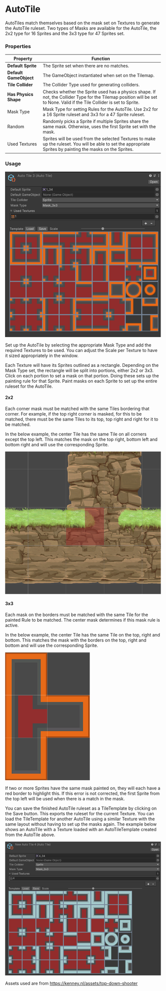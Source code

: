 # AutoTile

AutoTiles match themselves based on the mask set on Textures to generate the AutoTile ruleset. Two types of Masks are
available for the AutoTile, the 2x2 type for 16 Sprites and the 3x3 type for 47 Sprites set.

### Properties

| Property               | Function                                                                                                                                                                 |
|------------------------|--------------------------------------------------------------------------------------------------------------------------------------------------------------------------|
| __Default Sprite__     | The Sprite set when there are no matches.                                                                                                                                |
| __Default GameObject__ | The GameObject instantiated when set on the Tilemap.                                                                                                                     |
| __Tile Collider__      | The Collider Type used for generating colliders.                                                                                                                         |
| __Has Physics Shape__  | Checks whether the Sprite used has a physics shape. If not, the Collider Type for the Tilemap position will be set to None. Valid if the Tile Collider is set to Sprite. |
| Mask Type              | Mask Type for setting Rules for the AutoTile. Use 2x2 for a 16 Sprite ruleset and 3x3 for a 47 Sprite ruleset.                                                           |
| Random                 | Randomly picks a Sprite if multiple Sprites share the same mask. Otherwise, uses the first Sprite set with the mask.                                                     |
| Used Textures          | Sprites will be used from the selected Textures to make up the ruleset. You will be able to set the appropriate Sprites by painting the masks on the Sprites.            |

### Usage

![AutoTile Editor](images/AutoTileEditor.png)

Set up the AutoTile by selecting the appropriate Mask Type and add the required Textures to be used. You can adjust the
Scale per Texture to have it sized appropriately in the window.

Each Texture will have its Sprites outlined as a rectangle. Depending on the Mask Type set, the rectangle will be split
into portions, either 2x2 or 3x3. Click on each portion to set a mask on that portion. Doing these sets up the painting
rule for that Sprite. Paint masks on each Sprite to set up the entire ruleset for the AutoTile.

#### 2x2

Each corner mask must be matched with the same Tiles bordering that corner. For example, if the top right corner is
masked, for this to be matched, there must be the same Tiles to its top, top right and right for it to be matched.

In the below example, the center Tile has the same Tile on all corners except the top left. This matches the mask on the
top right, bottom left and bottom right and will use the corresponding Sprite.

![2x2 Mask](images/2x2Mask.png)

#### 3x3

Each mask on the borders must be matched with the same Tile for the painted Rule to be matched. The center mask
determines if this mask rule is active.

In the below example, the center Tile has the same Tile on the top, right and bottom. This matches the mask with the
borders on the top, right and bottom and will use the corresponding Sprite.

![3x3 Mask](images/3x3Mask.png)

If two or more Sprites have the same mask painted on, they will each have a red border to highlight this. If this error
is not corrected, the first Sprite from the top left will be used when there is a match in the mask.

You can save the finished AutoTile ruleset as a TileTemplate by clicking on the Save button. This exports the ruleset
for the current Texture. You can load the TileTemplate for another AutoTile using a similar Texture with the same layout
without having to set up the masks again. The example below shows an AutoTile with a Texture loaded with an
AutoTileTemplate created from the AutoTile above.

![Similar Texture with loaded AutoTile Template](images/LoadAutoTileTemplate.png)

Assets used are from https://kenney.nl/assets/top-down-shooter
